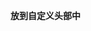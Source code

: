 <style>
/* 去除通知栏 右上角 X */
 .notify-render .hope-close-button {
    display: none;
}



/* 此选项两处CSS 在v3.31.0中已优化 滚动显示 和 右下角设置网格模式尺寸大小 */
/* 文字超长自动换行 */
/*.name-box .name {
    white-space: unset !important;
    overflow: unset !important;
}*/
/* 缩略图图片变大 代码中的160px 自己改 现在是注释状态若需要自行解除注释 */
/*.obj-box > div {
grid-template-columns: repeat(auto-fill, minmax(160px, 1fr))
}
.obj-box > div .item-thumbnail{
  height: 100px;
}*/


/* 白天背景图 */
.hope-ui-light {
    background-image: url("https://orbit1024.top/wp-content/uploads/2025/05/1748364042-10001-scaled.jpg") !important;
    background-repeat: no-repeat;
    background-size: cover;
    background-attachment: fixed;
    background-position-x: center;
}

/* 夜间背景图 */
.hope-ui-dark {
    background-image: url("") !important;
    background-repeat: no-repeat;
    background-size: cover;
    background-attachment: fixed;
    background-position-x: center;
}

/* 手机端白天背景图 */
@media (max-width: 768px) {
    .hope-ui-light {
        background-image: url("") !important;
    }
}

/* 手机端夜间背景图 */
@media (max-width: 768px) {
    .hope-ui-dark {
        background-image: url("") !important;
    }
}

/*主列表白天模式透明*/
 .obj-box.hope-stack.hope-c-dhzjXW.hope-c-PJLV.hope-c-PJLV-igScBhH-css {
    background-color: rgba(255, 255, 255, 0.5) !important;
}
/*主列表夜间模式透明*/
 .obj-box.hope-stack.hope-c-dhzjXW.hope-c-PJLV.hope-c-PJLV-iigjoxS-css {
    background-color:rgb(0 0 0 / 50%) !important;
}
/*readme白天模式透明*/
 .hope-c-PJLV.hope-c-PJLV-ikSuVsl-css {
    background-color: rgba(255, 255, 255, 0.5) !important;
}
/*readme夜间模式透明*/
 .hope-c-PJLV.hope-c-PJLV-iiuDLME-css {
    background-color:rgb(0 0 0 / 50%) !important;
}

/*顶部右上角切换按钮透明*/
 .hope-ui-light .hope-c-ivMHWx-hZistB-cv.hope-icon-button {
    background-color: rgba(255, 255, 255, 0.5) !important;
}
.hope-ui-dark .hope-c-ivMHWx-hZistB-cv.hope-icon-button {
    background-color:rgb(0 0 0 / 50%) !important;
}

/*右下角侧边栏按钮透明 第一个是白天 第二个是夜间*/
 .hope-ui-light .hope-c-PJLV-ijgzmFG-css {
    background-color: rgba(255, 255, 255, 0.5) !important;
}
.hope-ui-dark .hope-c-PJLV-ijgzmFG-css {
    background-color:rgb(0 0 0 / 50%) !important;
}

/*白天模式代码块透明*/
 .hope-ui-light pre {
    background-color: rgba(255, 255, 255, 0.1)!important;
}
/*夜间模式代码块透明*/
 .hope-ui-dark pre {
    background-color: rgba(255, 255, 255, 0)!important;
}

/*左侧侧边栏目录*/
/*白天模式*/
 .hope-ui-light .hope-c-PJLV-ieGWMbI-css {
    background: rgba(255, 255, 255, 0) !important;
}
/*夜间模式*/
 .hope-ui-dark .hope-c-PJLV-ieGWMbI-css {
    background-color:rgb(0 0 0 / 0%) !important;
}

/* 返回顶部 */
 .hope-c-PJLV-ihVEsOa-css {
    background: rgba(255, 255, 255, 0) !important;
}
.hope-ui-dark .hope-c-PJLV-ihVEsOa-css {
    background-color:rgb(0 0 0 / 0%) !important;
}

/*正常情况未使用吸附功能*/
/*顶部*/
 .hope-c-PJLV-ikaMhsQ-css {
    background: rgba(255, 255, 255, 0) !important;
}
/*导航条*/ 
/*白天模式*/
 .hope-ui-light .hope-c-PJLV-idaeksS-css {
    background-color: rgba(255, 255, 255, 0) !important;
    border-radius: var(--hope-radii-xl) !important;
}
/*夜间模式*/
 .hope-ui-dark .hope-c-PJLV-idaeksS-css {
    background-color:rgb(0 0 0 / 0%) !important;
    border-radius: var(--hope-radii-xl) !important;
}
/* 吸附到页面顶部 */
/*顶部*/
 .hope-c-PJLV-icWrYmg-css {
    background: rgba(255, 255, 255, 0) !important;
}
/*导航条*/
 .hope-c-PJLV-icKsjdm-css::after {
    background: rgba(255, 255, 255, 0) !important;
}
/*白天模式*/
 .hope-ui-light .hope-c-PJLV-icKsjdm-css {
    background-color: rgba(255, 255, 255, 0) !important;
    border-radius: var(--hope-radii-xl) !important;
}
/*夜间模式*/
 .hope-ui-dark .hope-c-PJLV-icKsjdm-css {
    background-color:rgb(0 0 0 / 0%) !important;
    border-radius: var(--hope-radii-xl) !important;
}

/*仅吸附导航栏*/
/*导航条*/
 .hope-c-PJLV-ifdXShc-css::after {
    background: rgba(255, 255, 255, 0) !important;
}
/*白天模式*/
 .hope-ui-light .hope-c-hrsMRY {
    background-color: rgba(255, 255, 255, 0) !important;
    border-radius: var(--hope-radii-xl) !important;
}
/*夜间模式*/
 .hope-ui-dark .hope-c-hrsMRY {
    background-color:rgb(0 0 0 / 0%) !important;
    border-radius: var(--hope-radii-xl) !important;
}
/*全局字体*/

 * {
   font-family:LXGW WenKai
   }
* {
  font-weight:bold
  }
  body {
  font-family: LXGW WenKai;
  }

</style>




放到自定义头部中
